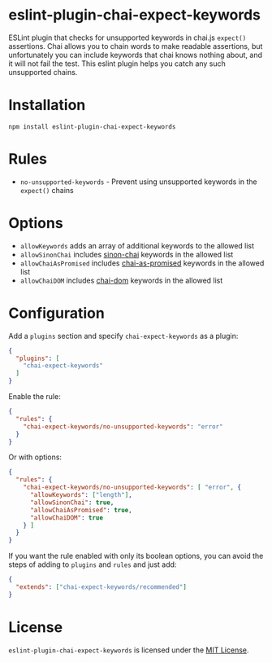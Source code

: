 # eslint-plugin-chai-expect-keywords

ESLint plugin that checks for unsupported keywords in chai.js `expect()`
assertions. Chai allows you to chain words to make readable assertions,
but unfortunately you can include keywords that chai knows nothing about,
and it will not fail the test. This eslint plugin helps you catch any
such unsupported chains.

# Installation

```
npm install eslint-plugin-chai-expect-keywords
```

# Rules

- `no-unsupported-keywords` - Prevent using unsupported keywords in the
  `expect()` chains

# Options

- `allowKeywords` adds an array of additional keywords to the allowed list
- `allowSinonChai` includes [sinon-chai](http://chaijs.com/plugins/sinon-chai/)
  keywords in the allowed list
- `allowChaiAsPromised` includes [chai-as-promised](https://github.com/domenic/chai-as-promised)
  keywords in the allowed list
- `allowChaiDOM` includes [chai-dom](https://github.com/nathanboktae/chai-dom)
  keywords in the allowed list

# Configuration

Add a `plugins` section and specify `chai-expect-keywords` as a plugin:

```json
{
  "plugins": [
    "chai-expect-keywords"
  ]
}
```

Enable the rule:

```json
{
  "rules": {
    "chai-expect-keywords/no-unsupported-keywords": "error"
  }
}
```

Or with options:

```json
{
  "rules": {
    "chai-expect-keywords/no-unsupported-keywords": [ "error", {
      "allowKeywords": ["length"],
      "allowSinonChai": true,
      "allowChaiAsPromised": true,
      "allowChaiDOM": true
    } ]
  }
}
```

If you want the rule enabled with only its boolean options, you can
avoid the steps of adding to `plugins` and `rules` and just add:

```json
{
  "extends": ["chai-expect-keywords/recommended"]
}
```

# License

`eslint-plugin-chai-expect-keywords` is licensed under the [MIT License](http://www.opensource.org/licenses/mit-license.php).

